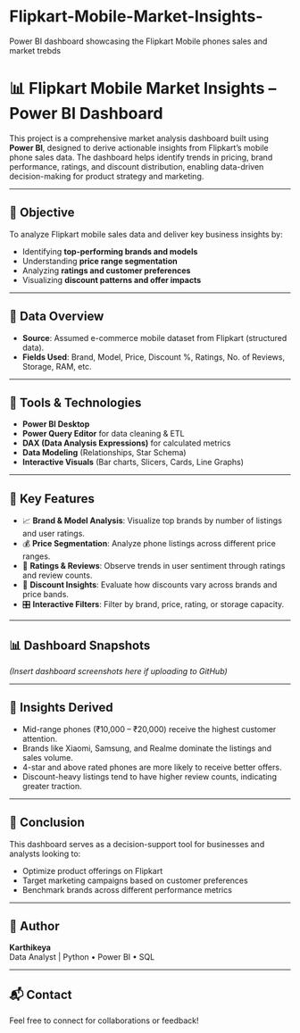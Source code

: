 # Flipkart-Mobile-Market-Insights-
Power BI dashboard showcasing the Flipkart Mobile phones sales and market trebds
# 📊 Flipkart Mobile Market Insights – Power BI Dashboard

This project is a comprehensive market analysis dashboard built using **Power BI**, designed to derive actionable insights from Flipkart’s mobile phone sales data. The dashboard helps identify trends in pricing, brand performance, ratings, and discount distribution, enabling data-driven decision-making for product strategy and marketing.

---

## 🚀 Objective

To analyze Flipkart mobile sales data and deliver key business insights by:
- Identifying **top-performing brands and models**
- Understanding **price range segmentation**
- Analyzing **ratings and customer preferences**
- Visualizing **discount patterns and offer impacts**

---

## 📁 Data Overview

- **Source**: Assumed e-commerce mobile dataset from Flipkart (structured data).
- **Fields Used**: Brand, Model, Price, Discount %, Ratings, No. of Reviews, Storage, RAM, etc.

---

## 🧰 Tools & Technologies

- **Power BI Desktop**
- **Power Query Editor** for data cleaning & ETL
- **DAX (Data Analysis Expressions)** for calculated metrics
- **Data Modeling** (Relationships, Star Schema)
- **Interactive Visuals** (Bar charts, Slicers, Cards, Line Graphs)

---

## 📌 Key Features

- 📈 **Brand & Model Analysis**: Visualize top brands by number of listings and user ratings.
- 💰 **Price Segmentation**: Analyze phone listings across different price ranges.
- 🌟 **Ratings & Reviews**: Observe trends in user sentiment through ratings and review counts.
- 🔻 **Discount Insights**: Evaluate how discounts vary across brands and price bands.
- 🎛️ **Interactive Filters**: Filter by brand, price, rating, or storage capacity.

---

## 📊 Dashboard Snapshots

*(Insert dashboard screenshots here if uploading to GitHub)*

---

## 🧠 Insights Derived

- Mid-range phones (₹10,000 – ₹20,000) receive the highest customer attention.
- Brands like Xiaomi, Samsung, and Realme dominate the listings and sales volume.
- 4-star and above rated phones are more likely to receive better offers.
- Discount-heavy listings tend to have higher review counts, indicating greater traction.

---

## 🙌 Conclusion

This dashboard serves as a decision-support tool for businesses and analysts looking to:
- Optimize product offerings on Flipkart
- Target marketing campaigns based on customer preferences
- Benchmark brands across different performance metrics

---

## 👤 Author

**Karthikeya**  
Data Analyst | Python • Power BI • SQL  

---

## 📬 Contact

Feel free to connect for collaborations or feedback!

